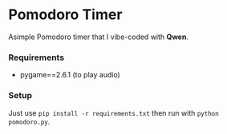 # Pomodoro Timer
Asimple Pomodoro timer that I vibe-coded with **Qwen**.

### Requirements
- pygame==2.6.1 (to play audio)

### Setup
Just use `pip install -r requirements.txt` then run with `python pomodoro.py`.
